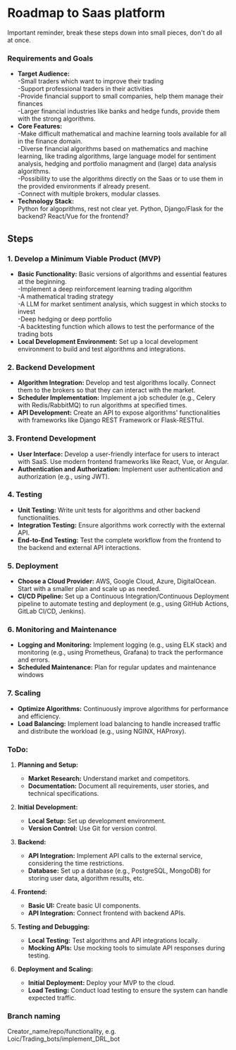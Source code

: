 # Roadmap to Saas platform

Important reminder, break these steps down into small pieces, don't do all at once.

### **Requirements and Goals**
   - **Target Audience:**\
        -Small traders which want to improve their trading\
        -Support professional traders in their activities\
        -Provide financial support to small companies, help them manage their finances\
        -Larger financial industries like banks and hedge funds, provide them with the strong algorithms. 
   - **Core Features:** \
        -Make difficult mathematical and machine learning tools available for all in the finance domain.\
        -Diverse financial algorithms based on mathematics and machine learning, like trading algorithms, large language model for sentiment analysis, hedging and portfolio managment and (large) data analysis algorithms. \
        -Possibility to use the algorithms directly on the Saas or to use them in the provided environments if already present.\
        -Connect with multiple brokers, modular classes.
   - **Technology Stack:** \
        Python for algoprithms, rest not clear yet. Python, Django/Flask for the backend? React/Vue for the frontend?

## Steps

### 1. **Develop a Minimum Viable Product (MVP)**
   - **Basic Functionality:** 
        Basic versions of algorithms and essential features at the beginning.\
        -Implement a deep reinforcement learning trading algorithm\
        -A mathematical trading strategy\
        -A LLM for market sentiment analysis, which suggest in which stocks to invest\
        -Deep hedging or deep portfolio \
        -A backtesting function which allows to test the performance of the trading bots
   - **Local Development Environment:** Set up a local development environment to build and test algorithms and integrations.

### 2. **Backend Development**
   - **Algorithm Integration:** Develop and test algorithms locally. Connect them to the brokers so that they can interact with the market.
   - **Scheduler Implementation:** Implement a job scheduler (e.g., Celery with Redis/RabbitMQ) to run  algorithms at specified times.
   - **API Development:** Create an API to expose algorithms' functionalities with frameworks like Django REST Framework or Flask-RESTful.

### 3. **Frontend Development**
   - **User Interface:** Develop a user-friendly interface for users to interact with SaaS. Use modern frontend frameworks like React, Vue, or Angular.
   - **Authentication and Authorization:** Implement user authentication and authorization (e.g., using JWT).

### 4. **Testing**
   - **Unit Testing:** Write unit tests for algorithms and other backend functionalities.
   - **Integration Testing:** Ensure algorithms work correctly with the external API.
   - **End-to-End Testing:** Test the complete workflow from the frontend to the backend and external API interactions.

### 5. **Deployment**
   - **Choose a Cloud Provider:** AWS, Google Cloud, Azure, DigitalOcean. Start with a smaller plan and scale up as needed.
   - **CI/CD Pipeline:** Set up a Continuous Integration/Continuous Deployment pipeline to automate testing and deployment (e.g., using GitHub Actions, GitLab CI/CD, Jenkins).

### 6. **Monitoring and Maintenance**
   - **Logging and Monitoring:** Implement logging (e.g., using ELK stack) and monitoring (e.g., using Prometheus, Grafana) to track the performance and errors.
   - **Scheduled Maintenance:** Plan for regular updates and maintenance windows

### 7. **Scaling**
   - **Optimize Algorithms:** Continuously improve algorithms for performance and efficiency.
   - **Load Balancing:** Implement load balancing to handle increased traffic and distribute the workload (e.g., using NGINX, HAProxy).

### ToDo:

1. **Planning and Setup:**
   - **Market Research:** Understand market and competitors.
   - **Documentation:** Document all requirements, user stories, and technical specifications.

2. **Initial Development:**
   - **Local Setup:** Set up development environment.
   - **Version Control:** Use Git for version control.

3. **Backend:**
   - **API Integration:** Implement API calls to the external service, considering the time restrictions.
   - **Database:** Set up a database (e.g., PostgreSQL, MongoDB) for storing user data, algorithm results, etc.

4. **Frontend:**
   - **Basic UI:** Create basic UI components.
   - **API Integration:** Connect frontend with backend APIs.

5. **Testing and Debugging:**
   - **Local Testing:** Test algorithms and API integrations locally.
   - **Mocking APIs:** Use mocking tools to simulate API responses during testing.

6. **Deployment and Scaling:**
   - **Initial Deployment:** Deploy your MVP to the cloud.
   - **Load Testing:** Conduct load testing to ensure the system can handle expected traffic.


### Branch naming

Creator_name/repo/functionality, e.g. Loic/Trading_bots/implement_DRL_bot